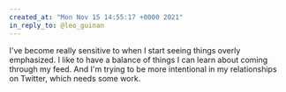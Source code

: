 ```yaml
---
created_at: "Mon Nov 15 14:55:17 +0000 2021"
in_reply_to: @leo_guinan
---
```


I've become really sensitive to when I start seeing things overly emphasized. I like to have a balance of things I can learn about coming through my feed. And I'm trying to be more intentional in my relationships on Twitter, which needs some work.